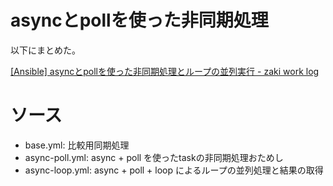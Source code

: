 # asyncとpollを使った非同期処理

以下にまとめた。

[[Ansible] asyncとpollを使った非同期処理とループの並列実行 - zaki work log](https://zaki-hmkc.hatenablog.com/entry/2021/04/06/214645)

# ソース

- base.yml: 比較用同期処理
- async-poll.yml: async + poll を使ったtaskの非同期処理おためし
- async-loop.yml: async + poll + loop によるループの並列処理と結果の取得
